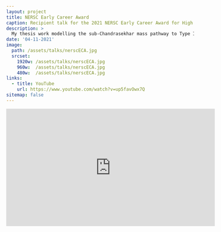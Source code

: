 ```yaml
---
layout: project
title: NERSC Early Career Award
caption: Recipient talk for the 2021 NERSC Early Career Award for High Impact Scientific Impact
description: >
  My thesis work modelling the sub-Chandrasekhar mass pathway to Type Ia supernovae was performed mainly on the supercomputers at the National Energy Research Scientific Computing Center (NERSC). For this work I was awarded the NERSC Early Career Award in 2021. This recipient talk is also a great summary of my thesis, which can be foun in full [here](https://escholarship.org/uc/item/5r30s9cg). 
date: '04-11-2021'
image: 
  path: /assets/talks/nerscECA.jpg
  srcset: 
    1920w: /assets/talks/nerscECA.jpg
    960w:  /assets/talks/nerscECA.jpg
    480w:  /assets/talks/nerscECA.jpg
links:
  - title: YouTube
    url: https://www.youtube.com/watch?v=up5favOwx7Q
sitemap: false
---
```

<iframe width="560" height="315" src="https://www.youtube.com/embed/up5favOwx7Q" title="YouTube video player" frameborder="0" allow="accelerometer; clipboard-write; encrypted-media; gyroscope; picture-in-picture; web-share" allowfullscreen></iframe>
